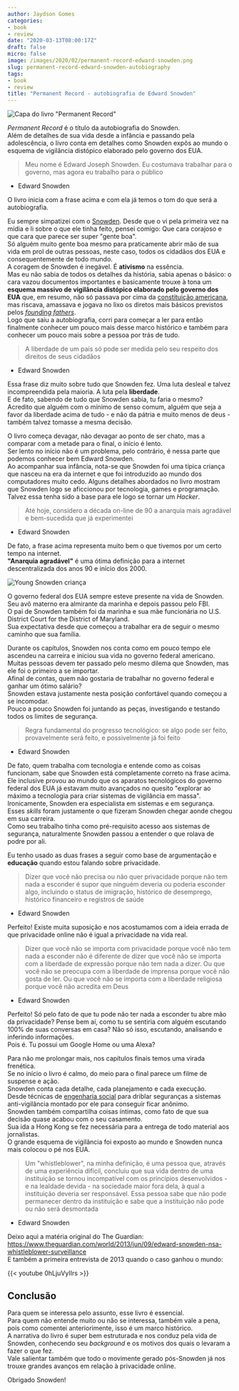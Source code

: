 ```yaml
---
author: Jaydson Gomes
categories:
- book
- review
date: "2020-03-13T08:00:17Z"
draft: false
micro: false
image: /images/2020/02/permanent-record-edward-snowden.png
slug: permanent-record-edward-snowden-autobiography
tags:
- book
- review
title: "Permanent Record - autobiografia de Edward Snowden"
---
```

![Capa do livro "Permanent Record"](/images/2020/02/permanent-record-edward-snowden.png)  

_Permanent Record_ é o título da autobiografia do Snowden.  
Além de detalhes de sua vida desde a infância e passando pela adolescência, o livro conta em detalhes como Snowden expôs ao mundo o esquema de vigilância distópico elaborado pelo governo dos EUA.  

> Meu nome é Edward Joseph Snowden. Eu costumava trabalhar para o governo, mas agora eu trabalho para o público  
- Edward Snowden 

O livro inicia com a frase acima e com ela já temos o tom do que será a autobiografia.  

Eu sempre simpatizei com o [Snowden](https://en.wikipedia.org/wiki/Edward_Snowden). Desde que o vi pela primeira vez na mídia e li sobre o que ele tinha feito, pensei comigo: Que cara corajoso e que cara que parece ser super "gente boa".  
Só alguém muito gente boa mesmo para praticamente abrir mão de sua vida em prol de outras pessoas, neste caso, todos os cidadãos dos EUA e consequentemente de todo mundo.  
A coragem de Snowden é inegável. É __ativismo__ na essência.  
Mas eu não sabia de todos os detalhes da história, sabia apenas o básico: o cara vazou documentos importantes e basicamente trouxe à tona um __esquema massivo de vigilância distópico elaborado pelo governo dos EUA__ que, em resumo, não só passava por cima da [constituição americana](https://en.wikipedia.org/wiki/United_States_Constitution), mas riscava, amassava e jogava no lixo os diretos mais básicos previstos pelos [_founding fathers_](https://en.wikipedia.org/wiki/Founding_Fathers_of_the_United_States).  
Logo que saiu a autobiografia, corri para começar a ler para então finalmente conhecer um pouco mais desse marco histórico e também para conhecer um pouco mais sobre a pessoa por trás de tudo.  

> A liberdade de um país só pode ser medida pelo seu respeito dos direitos de seus cidadãos  
- Edward Snowden

Essa frase diz muito sobre tudo que Snowden fez. Uma luta desleal e talvez incompreendida pela maioria. A luta pela __liberdade__.  
E de fato, sabendo de tudo que Snowden sabia, tu faria o mesmo?  
Acredito que alguém com o mínimo de senso comum, alguém que seja a favor da liberdade acima de tudo - e não da pátria e muito menos de deus - também talvez tomasse a mesma decisão.  

O livro começa devagar, não devagar ao ponto de ser chato, mas a comparar com a metade para o final, o início é lento.  
Ser lento no início não é um problema, pelo contrário, é nessa parte que podemos conhecer bem Edward Snowden.  
Ao acompanhar sua infância, nota-se que Snowden foi uma típica criança que nasceu na era da internet e que foi introduzido ao mundo dos computadores muito cedo.
Alguns detalhes abordados no livro mostram que Snowden logo se aficcionou por tecnologia, games e programação.  
Talvez essa tenha sido a base para ele logo se tornar um _Hacker_.  

> Até hoje, considero a década on-line de 90 a anarquia mais agradável e bem-sucedida que já experimentei  
- Edward Snowden  

De fato, a frase acima representa muito bem o que tivemos por um certo tempo na internet.   
__"Anarquia agradável"__ é uma ótima definição para a internet descentralizada dos anos 90 e início dos 2000.  

![Young Snowden criança](/images/2020/02/edward-snowden-young.jpg)  

O governo federal dos EUA sempre esteve presente na vida de Snowden.  
Seu avô materno era almirante da marinha e depois passou pelo FBI.  
O pai de Snowden também foi da marinha e sua mãe funcionária no U.S. District Court for the District of Maryland.  
Sua expectativa desde que começou a trabalhar era de seguir o mesmo caminho que sua família.  

Durante os capítulos, Snowden nos conta como em pouco tempo ele ascendeu na carreira e iniciou sua vida no governo federal americano.  
Muitas pessoas devem ter passado pelo mesmo dilema que Snowden, mas ele foi o primeiro a se importar.  
Afinal de contas, quem não gostaria de trabalhar no governo federal e ganhar um ótimo salário?  
Snowden estava justamente nesta posição confortável quando começou a se incomodar.  
Pouco a pouco Snowden foi juntando as peças, investigando e testando todos os limites de segurança.  

> Regra fundamental do progresso tecnológico: se algo pode ser feito, provavelmente será feito, e possivelmente já foi feito  
- Edward Snowden

De fato, quem trabalha com tecnologia e entende como as coisas funcionam, sabe que Snowden está completamente correto na frase acima.  
Ele inclusive provou ao mundo que os aparatos tecnológicos do governo federal dos EUA já estavam muito avançados no quesito "explorar ao máximo a tecnologia para criar sistemas de vigilância em massa".  
Ironicamente, Snowden era especialista em sistemas e em segurança. Esses _skills_ foram justamente o que fizeram Snowden chegar aonde chegou em sua carreira.  
Como seu trabalho tinha como pré-requisito acesso aos sistemas de segurança, naturalmente Snowden passou a entender o que rolava de podre por ali.  

Eu tenho usado as duas frases a seguir como base de argumentação e __educação__ quando estou falando sobre privacidade.  

> Dizer que você não precisa ou não quer privacidade porque não tem nada a esconder é supor que ninguém deveria ou poderia esconder algo, incluindo o status de imigração, histórico de desemprego, histórico financeiro e registros de saúde  
- Edward Snowden  

Perfeito! Existe muita suposição e nos acostumamos com a ideia errada de que privacidade online não é igual a privacidade na vida real.  

> Dizer que você não se importa com privacidade porque você não tem nada a esconder não é diferente de dizer que você não se importa com a liberdade de expressão porque não tem nada a dizer. Ou que você não se preocupa com a liberdade de imprensa porque você não gosta de ler. Ou que você não se importa com a liberdade religiosa porque você não acredita em Deus  
- Edward Snowden

Perfeito! Só pelo fato de que tu pode não ter nada a esconder tu abre mão da privacidade? Pense bem aí, como tu se sentiria com alguém escutando 100% de suas conversas em casa? Não só isso, escutando, analisando e inferindo informações.  
Pois é. Tu possui um Google Home ou uma Alexa?  

Para não me prolongar mais, nos capítulos finais temos uma virada frenética.  
Se no início o livro é calmo, do meio para o final parece um filme de suspense e ação.  
Snowden conta cada detalhe, cada planejamento e cada execução.  
Desde técnicas de [engenharia social](https://pt.wikipedia.org/wiki/Engenharia_social_(seguran%C3%A7a)) para driblar seguranças a sistemas anti-vigilância montado por ele para conseguir ficar anônimo.  
Snowden também compartilha coisas íntimas, como fato de que sua decisão quase acabou com o seu casamento.  
Sua ida a Hong Kong se fez necessária para a entrega de todo material aos jornalistas.  
O grande esquema de vigilância foi exposto ao mundo e Snowden nunca mais colocou o pé nos EUA.  

> Um "whistleblower", na minha definição, é uma pessoa que, através de uma experiência difícil, concluiu que sua vida dentro de uma instituição se tornou incompatível com os princípios desenvolvidos - e na lealdade devida - na sociedade maior fora dela, à qual a instituição deveria ser responsável. Essa pessoa sabe que não pode permanecer dentro da instituição e sabe que a instituição não pode ou não será desmontada  
- Edward Snowden 

Deixo aqui a matéria original do The Guardian: https://www.theguardian.com/world/2013/jun/09/edward-snowden-nsa-whistleblower-surveillance  
E também a primeira entrevista de 2013 quando o caso ganhou o mundo:  

{{< youtube 0hLjuVyIIrs >}}  

## Conclusão
Para quem se interessa pelo assunto, esse livro é essencial.  
Para quem não entende muito ou não se interessa, também vale a pena, pois como comentei anteriorimente, isso é um marco histórico.  
A narrativa do livro é super bem estruturada e nos conduz pela vida de Snowden, conhecendo seu _background_ e os motivos dos quais o levaram a fazer o que fez.  
Vale salientar também que todo o movimente gerado pós-Snowden já nos trouxe grandes avanços em relação à privacidade online.  

Obrigado Snowden!  